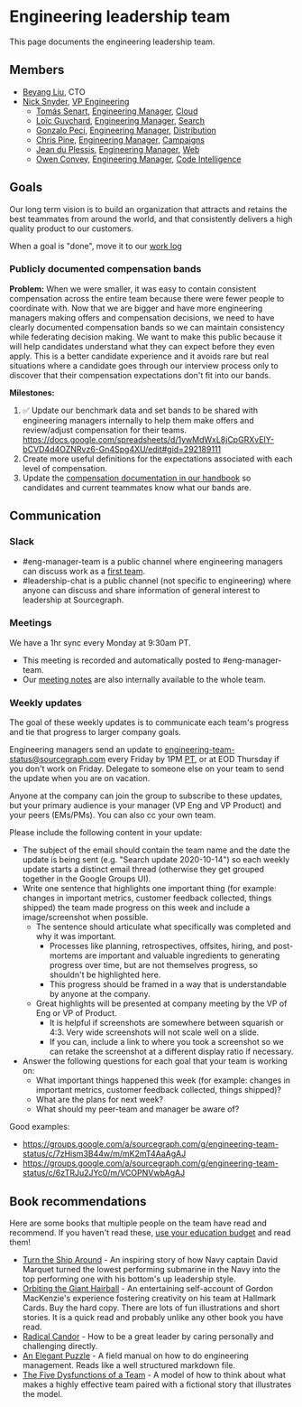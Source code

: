 # Engineering leadership team

This page documents the engineering leadership team.

## Members

- [Beyang Liu](../../../company/team/index.md#beyang-liu), CTO
- [Nick Snyder](../../../company/team/index.md#nick-snyder-he-him), [VP Engineering](../roles.md#vp-engineering)
  - [Tomás Senart](../../../company/team/index.md#tomás-senart), [Engineering Manager](../roles.md#engineering-manager), [Cloud](../cloud/index.md)
  - [Loïc Guychard](../../../company/team/index.md#loïc-guychard), [Engineering Manager](../roles.md#engineering-manager), [Search](../search/index.md)
  - [Gonzalo Peci](../../../company/team/index.md#gonzalo-peci-hehim), [Engineering Manager](../roles.md#engineering-manager), [Distribution](../distribution/index.md)
  - [Chris Pine](../../../company/team/index.md#chris-pine-he-she-they-chris), [Engineering Manager](../roles.md#engineering-manager), [Campaigns](../campaigns/index.md)
  - [Jean du Plessis](../../../company/team/index.md#jean-du-plessis-he-him), [Engineering Manager](../roles.md#engineering-manager), [Web](../web/index.md)
  - [Owen Convey](../../../company/team/index.md#owen-convey-he-him), [Engineering Manager](../roles.md#engineering-manager), [Code Intelligence](../code-intelligence/index.md)

## Goals

Our long term vision is to build an organization that attracts and retains the best teammates from around the world, and that consistently delivers a high quality product to our customers.

When a goal is "done", move it to our [work log](worklog.md)

### Publicly documented compensation bands

**Problem:** When we were smaller, it was easy to contain consistent compensation across the entire team because there were fewer people to coordinate with. Now that we are bigger and have more engineering managers making offers and compensation decisions, we need to have clearly documented compensation bands so we can maintain consistency while federating decision making. We want to make this public because it will help candidates understand what they can expect before they even apply. This is a better candidate experience and it avoids rare but real situations where a candidate goes through our interview process only to discover that their compensation expectations don't fit into our bands.

**Milestones:**

1. ✅ Update our benchmark data and set bands to be shared with engineering managers internally to help them make offers and review/adjust compensation for their teams. https://docs.google.com/spreadsheets/d/1ywMdWxL8jCpGRXvEIY-bCVD4d4OZNRvz6-Gn4Spg4XU/edit#gid=292189111
1. Create more useful definitions for the expectations associated with each level of compensation.
1. Update the [compensation documentation in our handbook](../../people-ops/compensation.md#ranges) so candidates and current teammates know what our bands are.

## Communication

### Slack

- #eng-manager-team is a public channel where engineering managers can discuss work as a [first team](https://lethain.com/first-team/).
- #leadership-chat is a public channel (not specific to engineering) where anyone can discuss and share information of general interest to leadership at Sourcegraph.

### Meetings

We have a 1hr sync every Monday at 9:30am PT.

- This meeting is recorded and automatically posted to #eng-manager-team.
- Our [meeting notes](https://docs.google.com/document/d/1nZTGua3cdMTJLwANlBZNX2uXiDXLuYDBkH9tehwdqTY/edit#) are also internally available to the whole team.

### Weekly updates

The goal of these weekly updates is to communicate each team's progress and tie that progress to larger company goals.

Engineering managers send an update to [engineering-team-status@sourcegraph.com](https://groups.google.com/a/sourcegraph.com/g/engineering-team-status) every Friday by 1PM [PT](https://time.is/PT), or at EOD Thursday if you don't work on Friday. Delegate to someone else on your team to send the update when you are on vacation.

Anyone at the company can join the group to subscribe to these updates, but your primary audience is your manager (VP Eng and VP Product) and your peers (EMs/PMs). You can also cc your own team.

Please include the following content in your update:

- The subject of the email should contain the team name and the date the update is being sent (e.g. "Search update 2020-10-14") so each weekly update starts a distinct email thread (otherwise they get grouped together in the Google Groups UI).
- Write one sentence that highlights one important thing (for example: changes in important metrics, customer feedback collected, things shipped) the team made progress on this week and include a image/screenshot when possible.
  - The sentence should articulate what specifically was completed and why it was important.
    - Processes like planning, retrospectives, offsites, hiring, and post-mortems are important and valuable ingredients to generating progress over time, but are not themselves progress, so shouldn't be highlighted here.
    - This progress should be framed in a way that is understandable by anyone at the company.
  - Great highlights will be presented at company meeting by the VP of Eng or VP of Product.
    - It is helpful if screenshots are somewhere between squarish or 4:3. Very wide screenshots will not scale well on a slide.
    - If you can, include a link to where you took a screenshot so we can retake the screenshot at a different display ratio if necessary.
- Answer the following questions for each goal that your team is working on:
  - What important things happened this week (for example: changes in important metrics, customer feedback collected, things shipped)?
  - What are the plans for next week?
  - What should my peer-team and manager be aware of?

Good examples:

- https://groups.google.com/a/sourcegraph.com/g/engineering-team-status/c/7zHism3B44w/m/mK2mT4AaAgAJ
- https://groups.google.com/a/sourcegraph.com/g/engineering-team-status/c/6zTRJu2JYc0/m/VCOPNVwbAgAJ

## Book recommendations

Here are some books that multiple people on the team have read and recommend. If you haven't read these, [use your education budget](../../people-ops/travel.md#professional-development-and-education) and read them!

- [Turn the Ship Around](https://www.amazon.com/Turn-Ship-Around-Turning-Followers/dp/1591846404/) - An inspiring story of how Navy captain David Marquet turned the lowest performing submarine in the Navy into the top performing one with his bottom's up leadership style.
- [Orbiting the Giant Hairball](https://www.amazon.com/Orbiting-Giant-Hairball-Corporate-Surviving/dp/0670879835/) - An entertaining self-account of Gordon MacKenzie's experience fostering creativity on his team at Hallmark Cards. Buy the hard copy. There are lots of fun illustrations and short stories. It is a quick read and probably unlike any other book you have read.
- [Radical Candor](https://www.radicalcandor.com/the-book/) - How to be a great leader by caring personally and challenging directly.
- [An Elegant Puzzle](https://lethain.com/elegant-puzzle/) - A field manual on how to do engineering management. Reads like a well structured markdown file.
- [The Five Dysfunctions of a Team](https://www.amazon.com/Five-Dysfunctions-Team-Leadership-Fable/dp/0787960756) - A model of how to think about what makes a highly effective team paired with a fictional story that illustrates the model.
